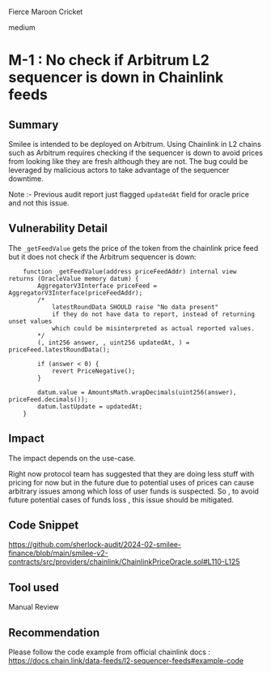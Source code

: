 Fierce Maroon Cricket

medium

# M-1 : No check if Arbitrum L2 sequencer is down in Chainlink feeds

## Summary
Smilee is intended to be deployed on Arbitrum.
Using Chainlink in L2 chains such as Arbitrum requires checking if the sequencer is down to avoid prices from looking like they are fresh although they are not.
The bug could be leveraged by malicious actors to take advantage of the sequencer downtime.

Note :-  Previous audit report just flagged `updatedAt` field for oracle price and not this issue.

## Vulnerability Detail
The `_getFeedValue` gets the price of the token from the chainlink price feed but it does not check if the Arbitrum sequencer is down:

```solidity
    function _getFeedValue(address priceFeedAddr) internal view returns (OracleValue memory datum) {
        AggregatorV3Interface priceFeed = AggregatorV3Interface(priceFeedAddr);
        /*
            latestRoundData SHOULD raise "No data present"
            if they do not have data to report, instead of returning unset values
            which could be misinterpreted as actual reported values.
        */
        (, int256 answer, , uint256 updatedAt, ) = priceFeed.latestRoundData();

        if (answer < 0) {
            revert PriceNegative();
        }

        datum.value = AmountsMath.wrapDecimals(uint256(answer), priceFeed.decimals());
        datum.lastUpdate = updatedAt;
    }
```

## Impact
The impact depends on the use-case.

Right now protocol team has suggested that they are doing less stuff with pricing for now but in the future due to potential 
uses of prices can cause arbitrary issues among which loss of user funds is suspected.
So , to avoid future potential cases of funds loss , this issue should be mitigated.


## Code Snippet
https://github.com/sherlock-audit/2024-02-smilee-finance/blob/main/smilee-v2-contracts/src/providers/chainlink/ChainlinkPriceOracle.sol#L110-L125


## Tool used

Manual Review

## Recommendation
Please follow the code example from official chainlink docs : https://docs.chain.link/data-feeds/l2-sequencer-feeds#example-code
